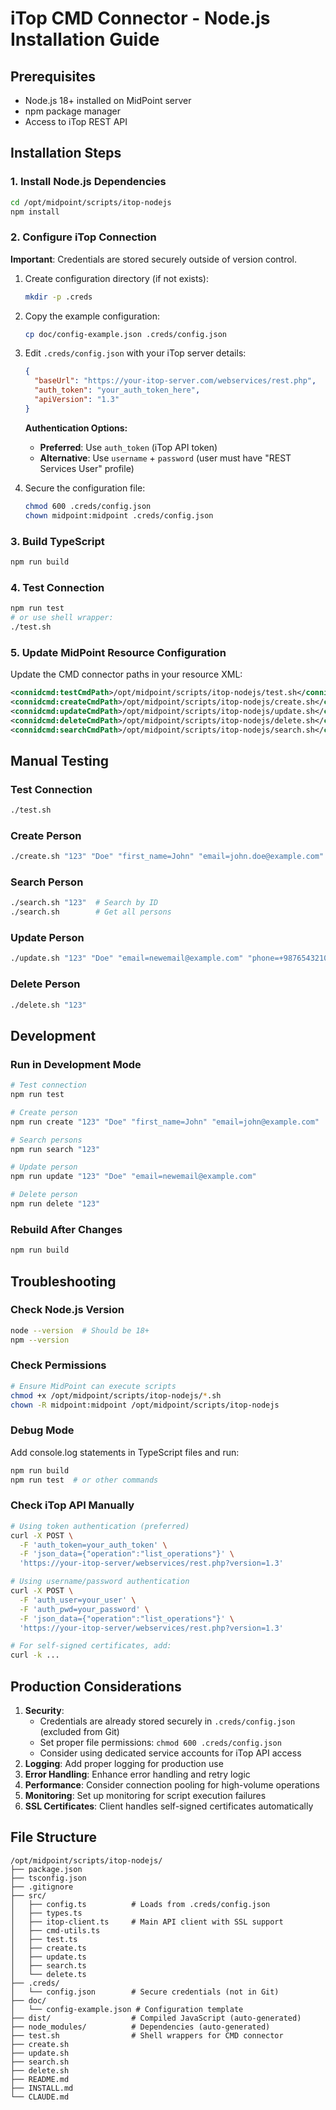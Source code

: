 # iTop CMD Connector - Node.js Installation Guide

## Prerequisites
- Node.js 18+ installed on MidPoint server
- npm package manager
- Access to iTop REST API

## Installation Steps

### 1. Install Node.js Dependencies
```bash
cd /opt/midpoint/scripts/itop-nodejs
npm install
```

### 2. Configure iTop Connection
**Important**: Credentials are stored securely outside of version control.

1. Create configuration directory (if not exists):
   ```bash
   mkdir -p .creds
   ```

2. Copy the example configuration:
   ```bash
   cp doc/config-example.json .creds/config.json
   ```

3. Edit `.creds/config.json` with your iTop server details:
   ```json
   {
     "baseUrl": "https://your-itop-server.com/webservices/rest.php",
     "auth_token": "your_auth_token_here",
     "apiVersion": "1.3"
   }
   ```

   **Authentication Options:**
   - **Preferred**: Use `auth_token` (iTop API token)
   - **Alternative**: Use `username` + `password` (user must have "REST Services User" profile)

4. Secure the configuration file:
   ```bash
   chmod 600 .creds/config.json
   chown midpoint:midpoint .creds/config.json
   ```

### 3. Build TypeScript
```bash
npm run build
```

### 4. Test Connection
```bash
npm run test
# or use shell wrapper:
./test.sh
```

### 5. Update MidPoint Resource Configuration
Update the CMD connector paths in your resource XML:
```xml
<connidcmd:testCmdPath>/opt/midpoint/scripts/itop-nodejs/test.sh</connidcmd:testCmdPath>
<connidcmd:createCmdPath>/opt/midpoint/scripts/itop-nodejs/create.sh</connidcmd:createCmdPath>
<connidcmd:updateCmdPath>/opt/midpoint/scripts/itop-nodejs/update.sh</connidcmd:updateCmdPath>
<connidcmd:deleteCmdPath>/opt/midpoint/scripts/itop-nodejs/delete.sh</connidcmd:deleteCmdPath>
<connidcmd:searchCmdPath>/opt/midpoint/scripts/itop-nodejs/search.sh</connidcmd:searchCmdPath>
```

## Manual Testing

### Test Connection
```bash
./test.sh
```

### Create Person
```bash
./create.sh "123" "Doe" "first_name=John" "email=john.doe@example.com" "phone=+1234567890"
```

### Search Person
```bash
./search.sh "123"  # Search by ID
./search.sh        # Get all persons
```

### Update Person
```bash
./update.sh "123" "Doe" "email=newemail@example.com" "phone=+9876543210"
```

### Delete Person
```bash
./delete.sh "123"
```

## Development

### Run in Development Mode
```bash
# Test connection
npm run test

# Create person
npm run create "123" "Doe" "first_name=John" "email=john@example.com"

# Search persons  
npm run search "123"

# Update person
npm run update "123" "Doe" "email=newemail@example.com"

# Delete person
npm run delete "123"
```

### Rebuild After Changes
```bash
npm run build
```

## Troubleshooting

### Check Node.js Version
```bash
node --version  # Should be 18+
npm --version
```

### Check Permissions
```bash
# Ensure MidPoint can execute scripts
chmod +x /opt/midpoint/scripts/itop-nodejs/*.sh
chown -R midpoint:midpoint /opt/midpoint/scripts/itop-nodejs
```

### Debug Mode
Add console.log statements in TypeScript files and run:
```bash
npm run build
npm run test  # or other commands
```

### Check iTop API Manually
```bash
# Using token authentication (preferred)
curl -X POST \
  -F 'auth_token=your_auth_token' \
  -F 'json_data={"operation":"list_operations"}' \
  'https://your-itop-server/webservices/rest.php?version=1.3'

# Using username/password authentication  
curl -X POST \
  -F 'auth_user=your_user' \
  -F 'auth_pwd=your_password' \
  -F 'json_data={"operation":"list_operations"}' \
  'https://your-itop-server/webservices/rest.php?version=1.3'

# For self-signed certificates, add:
curl -k ...
```

## Production Considerations

1. **Security**: 
   - Credentials are already stored securely in `.creds/config.json` (excluded from Git)
   - Set proper file permissions: `chmod 600 .creds/config.json`
   - Consider using dedicated service accounts for iTop API access
2. **Logging**: Add proper logging for production use
3. **Error Handling**: Enhance error handling and retry logic
4. **Performance**: Consider connection pooling for high-volume operations
5. **Monitoring**: Set up monitoring for script execution failures
6. **SSL Certificates**: Client handles self-signed certificates automatically

## File Structure
```
/opt/midpoint/scripts/itop-nodejs/
├── package.json
├── tsconfig.json
├── .gitignore
├── src/
│   ├── config.ts          # Loads from .creds/config.json
│   ├── types.ts
│   ├── itop-client.ts     # Main API client with SSL support
│   ├── cmd-utils.ts
│   ├── test.ts
│   ├── create.ts
│   ├── update.ts
│   ├── search.ts
│   └── delete.ts
├── .creds/
│   └── config.json        # Secure credentials (not in Git)
├── doc/
│   └── config-example.json # Configuration template
├── dist/                  # Compiled JavaScript (auto-generated)
├── node_modules/          # Dependencies (auto-generated)
├── test.sh                # Shell wrappers for CMD connector
├── create.sh
├── update.sh
├── search.sh
├── delete.sh
├── README.md
├── INSTALL.md
└── CLAUDE.md
```
